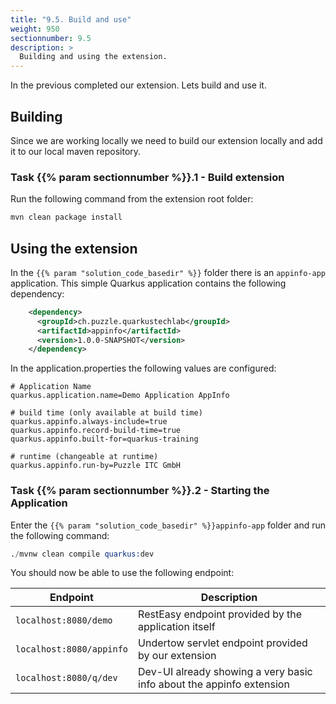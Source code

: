 ```yaml
---
title: "9.5. Build and use"
weight: 950
sectionnumber: 9.5
description: >
  Building and using the extension.
---
```


In the previous completed our extension. Lets build and use it.


## Building

Since we are working locally we need to build our extension locally and add it to our local maven repository.


### Task {{% param sectionnumber %}}.1 - Build extension

Run the following command from the extension root folder:

```s
mvn clean package install
```


## Using the extension

In the `{{% param "solution_code_basedir" %}}` folder there is an `appinfo-app` application. This simple Quarkus
application contains the following dependency:

```xml
    <dependency>
      <groupId>ch.puzzle.quarkustechlab</groupId>
      <artifactId>appinfo</artifactId>
      <version>1.0.0-SNAPSHOT</version>
    </dependency>
```

In the application.properties the following values are configured:
```properties
# Application Name
quarkus.application.name=Demo Application AppInfo

# build time (only available at build time)
quarkus.appinfo.always-include=true
quarkus.appinfo.record-build-time=true
quarkus.appinfo.built-for=quarkus-training

# runtime (changeable at runtime)
quarkus.appinfo.run-by=Puzzle ITC GmbH

```


### Task {{% param sectionnumber %}}.2 - Starting the Application

Enter the `{{% param "solution_code_basedir" %}}appinfo-app` folder and run the following command:

```s
./mvnw clean compile quarkus:dev
```

You should now be able to use the following endpoint:

Endpoint                  | Description
--------------------------|--------------------------------------------
`localhost:8080/demo`     | RestEasy endpoint provided by the application itself
`localhost:8080/appinfo`  | Undertow servlet endpoint provided by our extension
`localhost:8080/q/dev`    | Dev-UI already showing a very basic info about the appinfo extension
